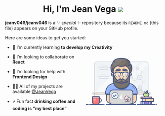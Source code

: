 <h1 align="center">Hi, I'm Jean Vega  <img width="30px" src="https://raw.githubusercontent.com/iampavangandhi/iampavangandhi/master/gifs/Hi.gif"></h1>

**jeanv046/jeanv046** is a ✨ _special_ ✨ repository because its `README.md` (this file) appears on your GitHub profile.

Here are some ideas to get you started:

- 🌱 I’m currently learning **to develop my Creativity** <img align="right" style="width:16rem; height:auto" src="https://raw.githubusercontent.com/Elanza-48/Elanza-48/41a4790484e268102dfdab2b7c59d440d3ffafab/resources/img/geek.gif"/>

- 👯 I’m looking to collaborate on **React**
  
- 🤝 I’m looking for help with **Frontend Design**

- 👨‍💻 All of my projects are available [@JeanVega](github.com/jeanv046)

- ⚡ Fun fact **drinking coffee and coding is "my best place"**
